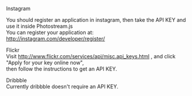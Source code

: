 Instagram <br />

You should register an application in instagram, then take the API KEY and use it inside Photostream.js <br />
You can register your application at: http://instagram.com/developer/register/


Flickr<br />
Visit http://www.flickr.com/services/api/misc.api_keys.html , and click "Apply for your key online now", 
<br />then follow the instructions to get an API KEY.

Dribbble<br />
Currently dribbble doesn't require an API KEY.